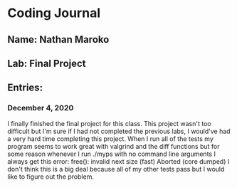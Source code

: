 # Coding Journal
## Name: Nathan Maroko
## Lab: Final Project
## Entries:
### December 4, 2020
I finally finished the final project for this class. This project wasn't too difficult but I'm sure if I had not completed the previous labs, I would've had a very hard time completing this project. When I run all of the tests my program seems to work great with valgrind and the diff functions but for some reason whenever I run ./myps with no command line arguments I always get this error:
free(): invalid next size (fast)
Aborted (core dumped)
I don't think this is a big deal because all of my other tests pass but I would like to figure out the problem.

